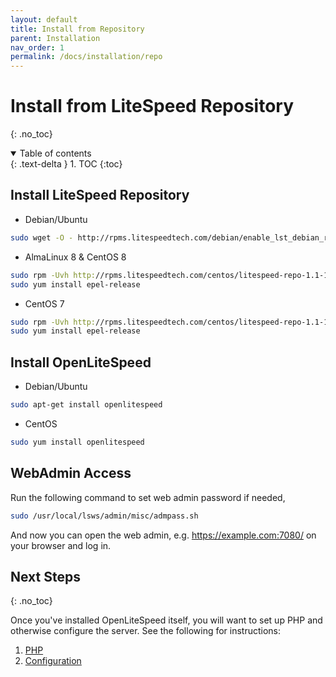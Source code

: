```yaml
---
layout: default
title: Install from Repository
parent: Installation
nav_order: 1
permalink: /docs/installation/repo
---
```


# Install from LiteSpeed Repository
{: .no_toc} 

<details open markdown="block">
  <summary>
    Table of contents
  </summary>
  {: .text-delta }
1. TOC
{:toc}

</details>

## Install LiteSpeed Repository

- Debian/Ubuntu
```bash
sudo wget -O - http://rpms.litespeedtech.com/debian/enable_lst_debian_repo.sh | sudo bash
```
- AlmaLinux 8 & CentOS 8
```bash
sudo rpm -Uvh http://rpms.litespeedtech.com/centos/litespeed-repo-1.1-1.el8.noarch.rpm
sudo yum install epel-release
```
- CentOS 7
```bash
sudo rpm -Uvh http://rpms.litespeedtech.com/centos/litespeed-repo-1.1-1.el7.noarch.rpm
sudo yum install epel-release
```

## Install OpenLiteSpeed

- Debian/Ubuntu
```bash
sudo apt-get install openlitespeed
```
- CentOS
```bash
sudo yum install openlitespeed
```

## WebAdmin Access
Run the following command to set web admin password if needed,
```bash
sudo /usr/local/lsws/admin/misc/admpass.sh
```
And now you can open the web admin, e.g. https://example.com:7080/ on your browser and log in. 

## Next Steps
{: .no_toc} 

Once you've installed OpenLiteSpeed itself, you will want to set up PHP and otherwise configure the server. See the following for instructions:

1. [PHP](/docs/php)
2. [Configuration](/docs/configuration)
